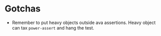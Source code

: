 # Gotchas

* Remember to put heavy objects outside ava assertions. Heavy object can tax `power-assert` and hang the test.
